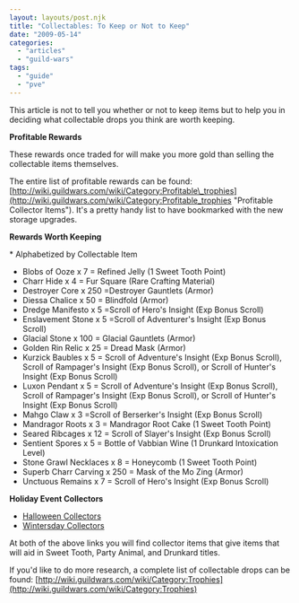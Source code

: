 ```yaml
---
layout: layouts/post.njk
title: "Collectables: To Keep or Not to Keep"
date: "2009-05-14"
categories: 
  - "articles"
  - "guild-wars"
tags: 
  - "guide"
  - "pve"
---
```


This article is not to tell you whether or not to keep items but to help you in deciding what collectable drops you think are worth keeping.

**Profitable Rewards**

These rewards once traded for will make you more gold than selling the collectable items themselves.

The entire list of profitable rewards can be found: [http://wiki.guildwars.com/wiki/Category:Profitable\_trophies](http://wiki.guildwars.com/wiki/Category:Profitable_trophies "Profitable Collector Items"). It's a pretty handy list to have bookmarked with the new storage upgrades.

**Rewards Worth Keeping**

\* Alphabetized by Collectable Item

- Blobs of Ooze x 7 = Refined Jelly (1 Sweet Tooth Point)
- Charr Hide x 4 = Fur Square (Rare Crafting Material)
- Destroyer Core x 250 =Destroyer Gauntlets (Armor)
- Diessa Chalice x 50 = Blindfold (Armor)
- Dredge Manifesto x 5 =Scroll of Hero's Insight (Exp Bonus Scroll)
- Enslavement Stone x 5 =Scroll of Adventurer's Insight (Exp Bonus Scroll)
- Glacial Stone x 100 = Glacial Gauntlets (Armor)
- Golden Rin Relic x 25 = Dread Mask (Armor)
- Kurzick Baubles x 5 = Scroll of Adventure's Insight (Exp Bonus Scroll), Scroll of Rampager's Insight (Exp Bonus Scroll), or Scroll of Hunter's Insight (Exp Bonus Scroll)
- Luxon Pendant x 5 = Scroll of Adventure's Insight (Exp Bonus Scroll), Scroll of Rampager's Insight (Exp Bonus Scroll), or Scroll of Hunter's Insight (Exp Bonus Scroll)
- Mahgo Claw x 3 =Scroll of Berserker's Insight (Exp Bonus Scroll)
- Mandragor Roots x 3 = Mandragor Root Cake (1 Sweet Tooth Point)
- Seared Ribcages x 12 = Scroll of Slayer's Insight (Exp Bonus Scroll)
- Sentient Spores x 5 = Bottle of Vabbian Wine (1 Drunkard Intoxication Level)
- Stone Grawl Necklaces x 8 = Honeycomb (1 Sweet Tooth Point)
- Superb Charr Carving x 250 = Mask of the Mo Zing (Armor)
- Unctuous Remains x 7 = Scroll of Hero's Insight (Exp Bonus Scroll)

**Holiday Event Collectors**

- [Halloween Collectors](http://gw.gamewikis.org/wiki/Halloween_2007#Collectors)
- [Wintersday Collectors](http://gw.gamewikis.org/wiki/Wintersday_2007#Collectors)

At both of the above links you will find collector items that give items that will aid in Sweet Tooth, Party Animal, and Drunkard titles.

If you'd like to do more research, a complete list of collectable drops can be found: [http://wiki.guildwars.com/wiki/Category:Trophies](http://wiki.guildwars.com/wiki/Category:Trophies)
